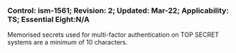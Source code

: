 ### Control: ism-1561; Revision: 2; Updated: Mar-22; Applicability: TS; Essential Eight:N/A
<p>Memorised secrets used for multi-factor authentication on TOP SECRET systems are a minimum of 10 characters.</p>